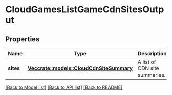 # CloudGamesListGameCdnSitesOutput

## Properties

Name | Type | Description | Notes
------------ | ------------- | ------------- | -------------
**sites** | [**Vec<crate::models::CloudCdnSiteSummary>**](CloudCdnSiteSummary.md) | A list of CDN site summaries. | 

[[Back to Model list]](../README.md#documentation-for-models) [[Back to API list]](../README.md#documentation-for-api-endpoints) [[Back to README]](../README.md)


